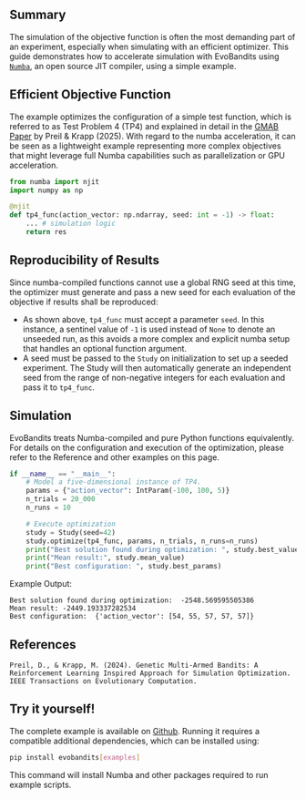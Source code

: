 ## Summary

The simulation of the objective function is often the most demanding part of an experiment, especially when simulating with an efficient optimizer. This guide demonstrates how to accelerate simulation with EvoBandits using [`Numba`](https://numba.pydata.org/), an open source JIT compiler, using a simple example.

## Efficient Objective Function

The example optimizes the configuration of a simple test function, which is referred to as Test Problem 4 (TP4) and explained in detail in the [GMAB Paper](https://ieeexplore.ieee.org/document/10818791) by Preil & Krapp (2025). With regard to the numba acceleration, it can be seen as a lightweight example representing more complex objectives that might leverage full Numba capabilities such as parallelization or GPU acceleration.

```python
from numba import njit
import numpy as np

@njit
def tp4_func(action_vector: np.ndarray, seed: int = -1) -> float:
    ... # simulation logic
    return res
```

## Reproducibility of Results

Since numba-compiled functions cannot use a global RNG seed at this time, the optimizer must generate and pass a new seed for each evaluation of the objective if results shall be reproduced:

* As shown above, `tp4_func` must accept a parameter `seed`. In this instance, a sentinel value of `-1` is used instead of `None` to denote an unseeded run, as this avoids a more complex and explicit numba setup that handles an optional function argument.
* A seed must be passed to the `Study` on initialization to set up a seeded experiment. The Study will then automatically generate an independent seed from the range of non-negative integers for each evaluation and pass it to `tp4_func`.

## Simulation

EvoBandits treats Numba-compiled and pure Python functions equivalently. For details on the configuration and execution of the optimization, please refer to the Reference and other examples on this page.

```python
if __name__ == "__main__":
    # Model a five-dimensional instance of TP4.
    params = {"action_vector": IntParam(-100, 100, 5)}
    n_trials = 20_000
    n_runs = 10

    # Execute optimization
    study = Study(seed=42)
    study.optimize(tp4_func, params, n_trials, n_runs=n_runs)
    print("Best solution found during optimization: ", study.best_value)
    print("Mean result:", study.mean_value)
    print("Best configuration: ", study.best_params)
```

Example Output:
```
Best solution found during optimization:  -2548.569595505386
Mean result: -2449.193337282534
Best configuration:  {'action_vector': [54, 55, 57, 57, 57]}
```

## References

```
Preil, D., & Krapp, M. (2024). Genetic Multi-Armed Bandits: A Reinforcement Learning Inspired Approach for Simulation Optimization. IEEE Transactions on Evolutionary Computation.
```

## Try it yourself!

The complete example is available on [Github](https://github.com/EvoBandits/EvoBandits/blob/main/examples/efficient_objective_function.py). Running it requires a compatible additional dependencies, which can be installed using:

```bash
pip install evobandits[examples]
```

This command will install Numba and other packages required to run example scripts.

